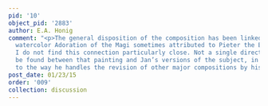 ```yaml
---
pid: '10'
object_pid: '2883'
author: E.A. Honig
comment: "<p>The general disposition of the composition has been linked to the Brussels
  watercolor Adoration of the Magi sometimes attributed to Pieter the Elder. However,
  I do not find this connection particularly close. Not a single direct citation can
  be found between that painting and Jan’s versions of the subject, in marked distinction
  to the way he handles the revision of other major compositions by his father.</p>\n"
post_date: 01/23/15
order: '009'
collection: discussion
---
```

